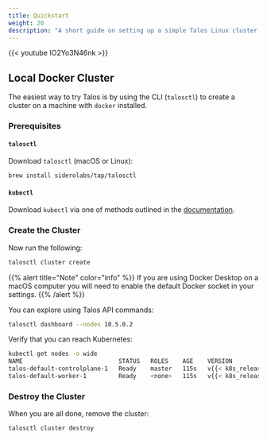 ```yaml
---
title: Quickstart
weight: 20
description: "A short guide on setting up a simple Talos Linux cluster locally with Docker."
---
```


{{< youtube IO2Yo3N46nk >}}

## Local Docker Cluster

The easiest way to try Talos is by using the CLI (`talosctl`) to create a cluster on a machine with `docker` installed.

### Prerequisites

#### `talosctl`

Download `talosctl` (macOS or Linux):

```bash
brew install siderolabs/tap/talosctl
```

#### `kubectl`

Download `kubectl` via one of methods outlined in the [documentation](https://kubernetes.io/docs/tasks/tools/install-kubectl/).

### Create the Cluster

Now run the following:

```bash
talosctl cluster create
```

{{% alert title="Note" color="info" %}}
If you are using Docker Desktop on a macOS computer you will need to enable the default Docker socket in your settings.
{{% /alert %}}

You can explore using Talos API commands:

```bash
talosctl dashboard --nodes 10.5.0.2
```

Verify that you can reach Kubernetes:

```bash
kubectl get nodes -o wide
NAME                           STATUS   ROLES    AGE    VERSION          INTERNAL-IP   EXTERNAL-IP   OS-IMAGE                 KERNEL-VERSION   CONTAINER-RUNTIME
talos-default-controlplane-1   Ready    master   115s   v{{< k8s_release >}}   10.5.0.2      <none>        Talos ({{< release >}})   <host kernel>    containerd://1.5.5
talos-default-worker-1         Ready    <none>   115s   v{{< k8s_release >}}   10.5.0.3      <none>        Talos ({{< release >}})   <host kernel>    containerd://1.5.5
```

### Destroy the Cluster

When you are all done, remove the cluster:

```bash
talosctl cluster destroy
```
